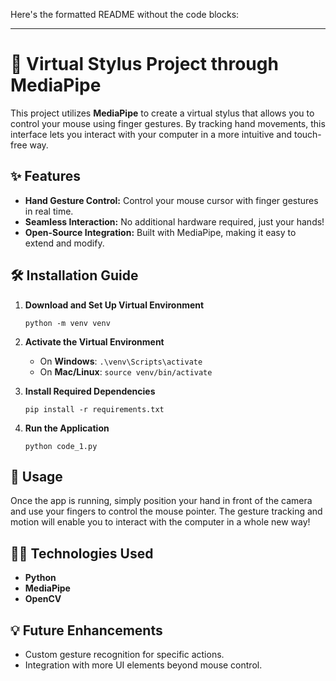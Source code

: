 Here's the formatted README without the code blocks:

---

# 🎨 Virtual Stylus Project through MediaPipe

This project utilizes **MediaPipe** to create a virtual stylus that allows you to control your mouse using finger gestures. By tracking hand movements, this interface lets you interact with your computer in a more intuitive and touch-free way.

## ✨ Features
- **Hand Gesture Control:** Control your mouse cursor with finger gestures in real time.
- **Seamless Interaction:** No additional hardware required, just your hands!
- **Open-Source Integration:** Built with MediaPipe, making it easy to extend and modify.

## 🛠️ Installation Guide

1. **Download and Set Up Virtual Environment**
   
   ``` python -m venv venv ```

2. **Activate the Virtual Environment**
   - On **Windows**: `.\venv\Scripts\activate`
   - On **Mac/Linux**: `source venv/bin/activate`

3. **Install Required Dependencies**
   
   ``` pip install -r requirements.txt ```

4. **Run the Application**
   
   ``` python code_1.py ```

## 🚀 Usage
Once the app is running, simply position your hand in front of the camera and use your fingers to control the mouse pointer. The gesture tracking and motion will enable you to interact with the computer in a whole new way!

## 🧑‍💻 Technologies Used
- **Python**
- **MediaPipe**
- **OpenCV**

## 💡 Future Enhancements
- Custom gesture recognition for specific actions.
- Integration with more UI elements beyond mouse control.
